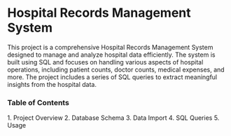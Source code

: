 <h1>Hospital Records Management System</h1>

This project is a comprehensive Hospital Records Management System designed to manage and analyze hospital data efficiently. The system is built using SQL and focuses on handling various aspects of hospital operations, including patient counts, doctor counts, medical expenses, and more. The project includes a series of SQL queries to extract meaningful insights from the hospital data.

<h3>Table of Contents</h3>
1. Project Overview
2. Database Schema
3. Data Import
4. SQL Queries
5. Usage
